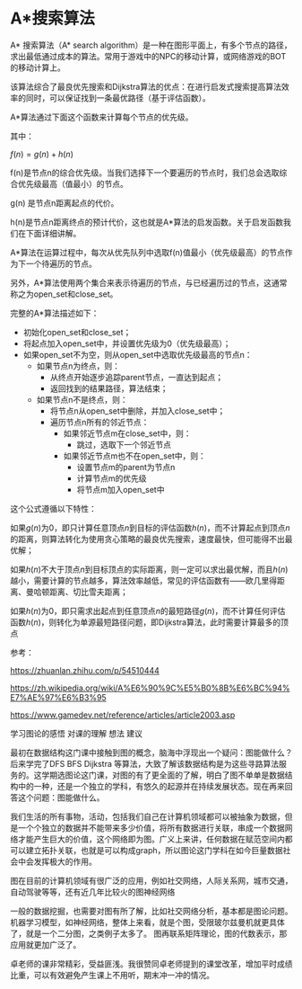 # A*搜索算法

A* 搜索算法（A* search algorithm）是一种在图形平面上，有多个节点的路径，求出最低通过成本的算法。常用于游戏中的NPC的移动计算，或网络游戏的BOT的移动计算上。

该算法综合了最良优先搜索和Dijkstra算法的优点：在进行启发式搜索提高算法效率的同时，可以保证找到一条最优路径（基于评估函数）。

A*算法通过下面这个函数来计算每个节点的优先级。


其中：

$f(n)=g(n)+h(n)$

f(n)是节点n的综合优先级。当我们选择下一个要遍历的节点时，我们总会选取综合优先级最高（值最小）的节点。

g(n) 是节点n距离起点的代价。

h(n)是节点n距离终点的预计代价，这也就是A*算法的启发函数。关于启发函数我们在下面详细讲解。

A*算法在运算过程中，每次从优先队列中选取f(n)值最小（优先级最高）的节点作为下一个待遍历的节点。

另外，A*算法使用两个集合来表示待遍历的节点，与已经遍历过的节点，这通常称之为open_set和close_set。

完整的A*算法描述如下：

* 初始化open_set和close_set；
* 将起点加入open_set中，并设置优先级为0（优先级最高）；
* 如果open_set不为空，则从open_set中选取优先级最高的节点n：
    * 如果节点n为终点，则：
        * 从终点开始逐步追踪parent节点，一直达到起点；
        * 返回找到的结果路径，算法结束；
    * 如果节点n不是终点，则：
        * 将节点n从open_set中删除，并加入close_set中；
        * 遍历节点n所有的邻近节点：
            * 如果邻近节点m在close_set中，则：
                * 跳过，选取下一个邻近节点
            * 如果邻近节点m也不在open_set中，则：
                * 设置节点m的parent为节点n
                * 计算节点m的优先级
                * 将节点m加入open_set中

这个公式遵循以下特性：

如果$g(n)$为0，即只计算任意顶点$n$到目标的评估函数$h(n)$，而不计算起点到顶点$n$的距离，则算法转化为使用贪心策略的最良优先搜索，速度最快，但可能得不出最优解；

如果$h(n)$不大于顶点$n$到目标顶点的实际距离，则一定可以求出最优解，而且$h(n)$越小，需要计算的节点越多，算法效率越低，常见的评估函数有——欧几里得距离、曼哈顿距离、切比雪夫距离；

如果$h(n)$为0，即只需求出起点到任意顶点$n$的最短路径$g(n)$，而不计算任何评估函数$h(n)$，则转化为单源最短路径问题，即Dijkstra算法，此时需要计算最多的顶点

参考：

https://zhuanlan.zhihu.com/p/54510444

https://zh.wikipedia.org/wiki/A%E6%90%9C%E5%B0%8B%E6%BC%94%E7%AE%97%E6%B3%95

https://www.gamedev.net/reference/articles/article2003.asp


学习图论的感悟 对课的理解 想法 建议 

最初在数据结构这门课中接触到图的概念，脑海中浮现出一个疑问：图能做什么？后来学完了DFS BFS Dijkstra 等算法，大致了解该数据结构是为这些寻路算法服务的。这学期选图论这门课，对图的有了更全面的了解，明白了图不单单是数据结构中的一种，还是一个独立的学科，有悠久的起源并在持续发展状态。现在再来回答这个问题：图能做什么。

我们生活的所有事物，活动，包括我们自己在计算机领域都可以被抽象为数据，但是一个个独立的数据并不能带来多少价值，将所有数据进行关联，串成一个数据网络才能产生巨大的价值，这个网络即为图。广义上来讲，任何数据在赋范空间内都可以建立拓扑关联，也就是可以构成graph，所以图论这门学科在如今巨量数据社会中会发挥极大的作用。

图在目前的计算机领域有很广泛的应用，例如社交网络，人际关系网，城市交通，自动驾驶等等，还有近几年比较火的图神经网络

一般的数据挖掘，也需要对图有所了解，比如社交网络分析，基本都是图论问题。
机器学习模型，如神经网络，整体上来看，就是个图，受限玻尔兹曼机就更具体了，就是一个二分图，之类例子太多了。
图再联系矩阵理论，图的代数表示，那应用就更加广泛了。

卓老师的课非常精彩，受益匪浅。我很赞同卓老师提到的课堂改革，增加平时成绩比重，可以有效避免产生课上不用听，期末冲一冲的情况。